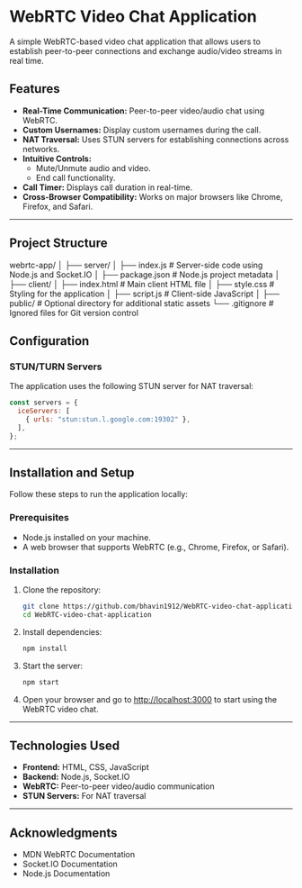 
# WebRTC Video Chat Application

A simple WebRTC-based video chat application that allows users to establish peer-to-peer connections and exchange audio/video streams in real time.

## Features

- **Real-Time Communication:** Peer-to-peer video/audio chat using WebRTC.
- **Custom Usernames:** Display custom usernames during the call.
- **NAT Traversal:** Uses STUN servers for establishing connections across networks.
- **Intuitive Controls:**
  - Mute/Unmute audio and video.
  - End call functionality.
- **Call Timer:** Displays call duration in real-time.
- **Cross-Browser Compatibility:** Works on major browsers like Chrome, Firefox, and Safari.

---

## Project Structure
webrtc-app/ │ ├── server/ │ ├── index.js # Server-side code using Node.js and Socket.IO │ ├── package.json # Node.js project metadata │ ├── client/ │ ├── index.html # Main client HTML file │ ├── style.css # Styling for the application │ ├── script.js # Client-side JavaScript │ ├── public/ # Optional directory for additional static assets └── .gitignore # Ignored files for Git version control


## Configuration

### STUN/TURN Servers

The application uses the following STUN server for NAT traversal:

```javascript
const servers = {
  iceServers: [
    { urls: "stun:stun.l.google.com:19302" },
  ],
};
```

---

## Installation and Setup

Follow these steps to run the application locally:

### Prerequisites

- Node.js installed on your machine.
- A web browser that supports WebRTC (e.g., Chrome, Firefox, or Safari).

### Installation

1. Clone the repository:
    ```bash
    git clone https://github.com/bhavin1912/WebRTC-video-chat-application.git
    cd WebRTC-video-chat-application
    ```

2. Install dependencies:
    ```bash
    npm install
    ```

3. Start the server:
    ```bash
    npm start
    ```

4. Open your browser and go to [http://localhost:3000](http://localhost:3000) to start using the WebRTC video chat.

---

## Technologies Used

- **Frontend:** HTML, CSS, JavaScript
- **Backend:** Node.js, Socket.IO
- **WebRTC:** Peer-to-peer video/audio communication
- **STUN Servers:** For NAT traversal

---

## Acknowledgments

- MDN WebRTC Documentation
- Socket.IO Documentation
- Node.js Documentation
